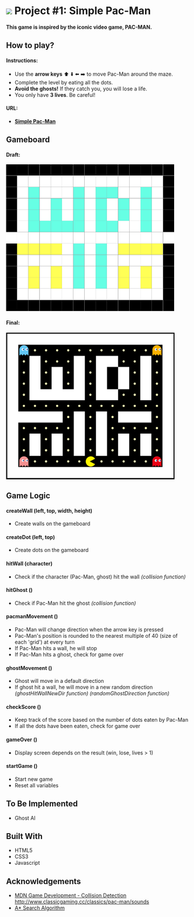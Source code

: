 # ![](https://ga-dash.s3.amazonaws.com/production/assets/logo-9f88ae6c9c3871690e33280fcf557f33.png) Project #1: Simple Pac-Man

**This game is inspired by the iconic video game, PAC-MAN.**

## How to play?

#### Instructions:

* Use the **arrow keys** :arrow_up: :arrow_down: :arrow_left: :arrow_right: to move Pac-Man around the maze.
* Complete the level by eating all the dots.
* **Avoid the ghosts!** If they catch you, you will lose a life.
* You only have **3 lives**. Be careful!

#### URL:

* **[Simple Pac-Man](https://shumin13.github.io/project-1/)**


## Gameboard

#### Draft:
<img src="assets/images/gameboard-first-draft.png" height="400">

#### Final:
<img src="assets/images/gameboard-final.png" height="400">


## Game Logic

#### createWall (left, top, width, height)
* Create walls on the gameboard

#### createDot (left, top)
* Create dots on the gameboard

#### hitWall (character)
* Check if the character (Pac-Man, ghost) hit the wall _(collision function)_

#### hitGhost ()
* Check if Pac-Man hit the ghost _(collision function)_

#### pacmanMovement ()
* Pac-Man will change direction when the arrow key is pressed
* Pac-Man's position is rounded to the nearest multiple of 40 (size of each 'grid') at every turn
* If Pac-Man hits a wall, he will stop
* If Pac-Man hits a ghost, check for game over

#### ghostMovement ()
* Ghost will move in a default direction
* If ghost hit a wall, he will move in a new random direction _(ghostHitWallNewDir function) (randomGhostDirection function)_

#### checkScore ()
* Keep track of the score based on the number of dots eaten by Pac-Man
* If all the dots have been eaten, check for game over

#### gameOver ()
* Display screen depends on the result (win, lose, lives > 1)

#### startGame ()
* Start new game
* Reset all variables


## To Be Implemented

* Ghost AI


## Built With

* HTML5
* CSS3
* Javascript


## Acknowledgements

* [MDN Game Development - Collision Detection](https://developer.mozilla.org/kab/docs/Games/Techniques/2D_collision_detection)
http://www.classicgaming.cc/classics/pac-man/sounds
* [A* Search Algorithm](https://en.wikipedia.org/wiki/A%2a_search_algorithm)

